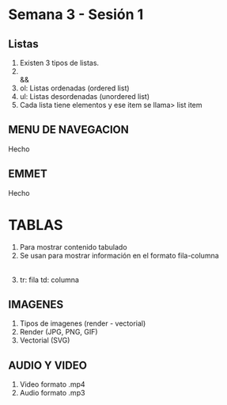 # Semana 3 - Sesión 1

## Listas

1. Existen 3 tipos de listas.
2. <ol></ol> && <ul></ul>
3. ol: Listas ordenadas (ordered list)
4. ul: Listas desordenadas (unordered list)
5. Cada lista tiene elementos y ese item se llama> list item

## MENU DE NAVEGACION

Hecho

## EMMET

Hecho

# TABLAS

1. Para mostrar contenido tabulado
2. Se usan para mostrar información en el formato fila-columna
3. <table></table>  tr: fila td: columna

## IMAGENES

1. Tipos de imagenes (render - vectorial)
2. Render (JPG, PNG, GIF)
3. Vectorial (SVG)

## AUDIO Y VIDEO

1. Video formato .mp4
2. Audio formato .mp3

<!--Imagen 200*200-->

<!--
    Crear repositorio (html-02)>
    Crear archivo index.html
    crear archivo listas.html (ejemplo de listas)
    crear archivo navegación.html (ejemplo de menu perfecto)
    crear archivo tablas.html (ejemplo de tablas)
    crear archivo imagenes.html (ejemplo de imagenes)
    crear archivo audio y video (ejemplo de audio y video)
-->